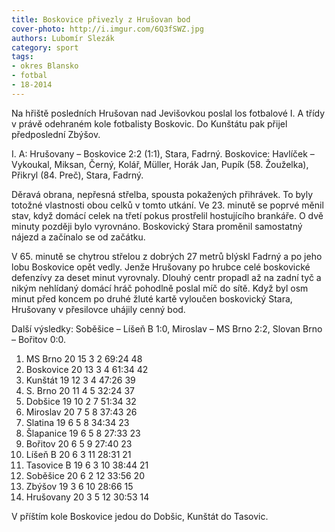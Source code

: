 ```yaml
---
title: Boskovice přivezly z Hrušovan bod
cover-photo: http://i.imgur.com/6Q3fSWZ.jpg
authors: Lubomír Slezák
category: sport
tags:
- okres Blansko
- fotbal
- 18-2014
---
```


Na hřiště posledních Hrušovan nad Jevišovkou poslal los fotbalové I. A třídy v právě odehraném kole fotbalisty Boskovic. Do Kunštátu pak přijel předposlední Zbýšov.

I. A: Hrušovany – Boskovice 2:2 (1:1), Stara, Fadrný.
Boskovice: Havlíček – Vykoukal, Miksan, Černý, Kolář, Müller, Horák Jan, Pupík (58. Žouželka), Přikryl (84. Preč), Stara, Fadrný.

Děravá obrana, nepřesná střelba, spousta pokažených přihrávek. To byly totožné vlastnosti obou celků v tomto utkání.
Ve 23. minutě se poprvé měnil stav, když domácí celek na třetí pokus prostřelil hostujícího brankáře. O dvě minuty později bylo vyrovnáno. Boskovický Stara proměnil samostatný nájezd a začínalo se od začátku.

V 65. minutě se chytrou střelou z dobrých 27 metrů blýskl Fadrný a po jeho lobu Boskovice opět vedly. Jenže Hrušovany po hrubce celé boskovické defenzívy za deset minut vyrovnaly. Dlouhý centr propadl až na zadní tyč a nikým nehlídaný domácí hráč pohodlně poslal míč do sítě. Když byl osm minut před koncem po druhé žluté kartě vyloučen boskovický Stara, Hrušovany v přesilovce uhájily cenný bod.

Další výsledky: Soběšice – Líšeň B 1:0, Miroslav – MS Brno 2:2, Slovan Brno – Bořitov 0:0.

1. MS Brno 	20 15 3 2 	69:24 	48
2. Boskovice 	20 13 3 4 	61:34 	42
3. Kunštát 	19 12 3 4 	47:26 	39
4. S. Brno 	20 11 4 5 	32:24 	37
5. Dobšice 	19 10 2 7 	51:34 	32
6. Miroslav 	20 7 5 8 	37:43 	26
7. Slatina 	19 6 5 8 	34:34 	23
8. Šlapanice 	19 6 5 8 	27:33 	23
9. Bořitov 	20 6 5 9 	27:40 	23
10. Líšeň B 	20 6 3 11 	28:31 	21
11. Tasovice B 	19 6 3 10 	38:44 	21
12. Soběšice 	20 6 2 12 	33:56 	20
13. Zbýšov 	19 3 6 10 	28:66 	15
14. Hrušovany 	20 3 5 12 	30:53 	14

V příštím kole Boskovice jedou do Dobšic, Kunštát do Tasovic.